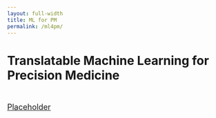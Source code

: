 ```yaml
---
layout: full-width
title: ML for PM
permalink: /ml4pm/
---
```



  <h1 class="content-listing-header sans">Translatable Machine Learning for Precision Medicine</h1>

  <div style="padding-top: 10px; font-size:large">

  <a href="#Start">Placeholder</a><br>

  </div>


